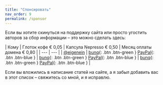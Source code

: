 ```yaml
---
title: "Спонсировать"
nav_order: 9
permalink: /sponsor
---
```


Если вы хотите скинуться на поддержку сайта или просто угостить авторов за сбор информации – это можно сделать здесь:

| Кому    | Глоток кофе € 0,05  | Капсула Nepresso € 0,50    | Месяц оплаты домена € 0,80      |
| --- | --- |
| [@eigenein](https://t.me/eigenein) | <span class="fs-5">[bunq](https://bunq.me/eigenein/0.05){: .btn .btn-green }</span> <span class="fs-5">[PayPal](https://paypal.me/eigenein/0.05){: .btn .btn-blue }</span> | <span class="fs-5">[bunq](https://bunq.me/eigenein/0.50){: .btn .btn-green }</span> <span class="fs-5">[PayPal](https://paypal.me/eigenein/0.50){: .btn .btn-blue }</span> | <span class="fs-5">[bunq](https://bunq.me/eigenein/0.80){: .btn .btn-green }</span> <span class="fs-5">[PayPal](https://paypal.me/eigenein/0.80){: .btn .btn-blue }</span> |

Если вы вложились в написание статей на сайте, а я забыл добавить вас в этот список – свяжитесь со мной, и я исправлю.
